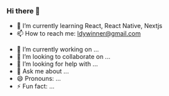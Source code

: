 ### Hi there 👋

- 🌱 I’m currently learning React, React Native, Nextjs
- 📫 How to reach me: ldywinner@gmail.com

<!--START_SECTION:waka-->
<!--END_SECTION:waka-->

- 🔭 I’m currently working on ...
- 👯 I’m looking to collaborate on ... 
- 🤔 I’m looking for help with ... 
- 💬 Ask me about ... 
- 😄 Pronouns: ... 
- ⚡ Fun fact: ... 

